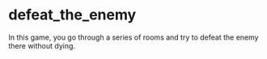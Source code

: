# defeat_the_enemy
In this game, you go through a series of rooms and try to defeat the enemy there without dying.  
